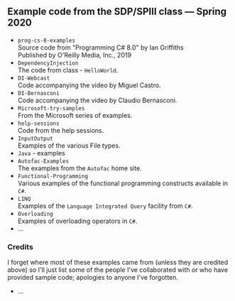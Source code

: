 ## Example code from the SDP/SPIII class — Spring 2020

+ `prog-cs-8-examples`  
	Source code from "Programming C# 8.0" by Ian Griffiths  
	Published by O'Reilly Media, Inc., 2019
+ `DependencyInjection`  
	The code from class - `HelloWorld`.
+ `DI-Webcast`  
	Code accompanying the video by Miguel Castro.
+ `DI-Bernasconi`  
	Code accompanying the video by Claudio Bernasconi.
+ `Microsoft-try-samples`  
	From the Microsoft series of examples.
+ `help-sessions`  
	Code from the help sessions.
+ `InputOutput`  
	Examples of the various File types.
+ `Java` - examples
+ `Autofac-Examples`  
	The examples from the `Autofac` home site.
+ `Functional-Programming`  
	Various examples of the functional programming constructs available in `C#`.
+ `LINQ`  
	Examples of the `Language Integrated Query` facility from `C#`.
+ `Overloading`  
	Examples of overloading operators in `C#`.
+ ...

### Credits

I forget where most of these examples came from (unless they are credited above) so I'll just list some of the people I've collaborated with or who have provided sample code; apologies to anyone I've forgotten.

+ ...
